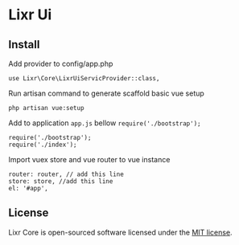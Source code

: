 # Lixr Ui

## Install

Add provider to config/app.php
```
use Lixr\Core\LixrUiServicProvider::class,
```

Run artisan command to generate scaffold basic vue setup
```
php artisan vue:setup
```

Add to application `app.js` bellow `require('./bootstrap');`
```
require('./bootstrap');
require('./index');
```

Import vuex store and vue router to vue instance
```
router: router, // add this line
store: store, //add this line
el: '#app',
```



## License

Lixr Core is open-sourced software licensed under the [MIT license](https://opensource.org/licenses/MIT).